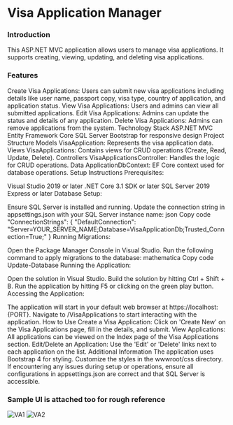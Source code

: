 # Visa Application Manager
### Introduction
This ASP.NET MVC application allows users to manage visa applications. It supports creating, viewing, updating, and deleting visa applications.

### Features
Create Visa Applications: Users can submit new visa applications including details like user name, passport copy, visa type, country of application, and application status.
View Visa Applications: Users and admins can view all submitted applications.
Edit Visa Applications: Admins can update the status and details of any application.
Delete Visa Applications: Admins can remove applications from the system.
Technology Stack
ASP.NET MVC
Entity Framework Core
SQL Server
Bootstrap for responsive design
Project Structure
Models
VisaApplication: Represents the visa application data.
Views
VisaApplications: Contains views for CRUD operations (Create, Read, Update, Delete).
Controllers
VisaApplicationsController: Handles the logic for CRUD operations.
Data
ApplicationDbContext: EF Core context used for database operations.
Setup Instructions
Prerequisites:

Visual Studio 2019 or later
.NET Core 3.1 SDK or later
SQL Server 2019 Express or later
Database Setup:

Ensure SQL Server is installed and running.
Update the connection string in appsettings.json with your SQL Server instance name:
json
Copy code
"ConnectionStrings": {
    "DefaultConnection": "Server=YOUR_SERVER_NAME;Database=VisaApplicationDb;Trusted_Connection=True;"
}
Running Migrations:

Open the Package Manager Console in Visual Studio.
Run the following command to apply migrations to the database:
mathematica
Copy code
Update-Database
Running the Application:

Open the solution in Visual Studio.
Build the solution by hitting Ctrl + Shift + B.
Run the application by hitting F5 or clicking on the green play button.
Accessing the Application:

The application will start in your default web browser at https://localhost:{PORT}.
Navigate to /VisaApplications to start interacting with the application.
How to Use
Create a Visa Application: Click on 'Create New' on the Visa Applications page, fill in the details, and submit.
View Applications: All applications can be viewed on the Index page of the Visa Applications section.
Edit/Delete an Application: Use the 'Edit' or 'Delete' links next to each application on the list.
Additional Information
The application uses Bootstrap 4 for styling. Customize the styles in the wwwroot/css directory.
If encountering any issues during setup or operations, ensure all configurations in appsettings.json are correct and that SQL Server is accessible.


### Sample UI is attached too for rough reference
![VA1](https://github.com/user-attachments/assets/6a9e5e45-e0df-48bd-851a-57ab35200598)
![VA2](https://github.com/user-attachments/assets/daba72d9-16a0-4131-8d90-3d905adb558b)


